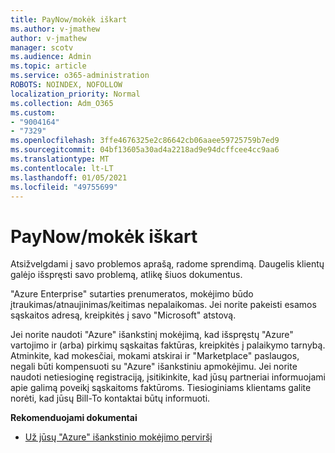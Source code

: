 ```yaml
---
title: PayNow/mokėk iškart
ms.author: v-jmathew
author: v-jmathew
manager: scotv
ms.audience: Admin
ms.topic: article
ms.service: o365-administration
ROBOTS: NOINDEX, NOFOLLOW
localization_priority: Normal
ms.collection: Adm_O365
ms.custom:
- "9004164"
- "7329"
ms.openlocfilehash: 3ffe4676325e2c86642cb06aaee59725759b7ed9
ms.sourcegitcommit: 04bf13605a30ad4a2218ad9e94dcffcee4cc9aa6
ms.translationtype: MT
ms.contentlocale: lt-LT
ms.lasthandoff: 01/05/2021
ms.locfileid: "49755699"
---
```

# <a name="paynowmake-payment-immediately"></a>PayNow/mokėk iškart

Atsižvelgdami į savo problemos aprašą, radome sprendimą. Daugelis klientų galėjo išspręsti savo problemą, atlikę šiuos dokumentus.

"Azure Enterprise" sutarties prenumeratos, mokėjimo būdo įtraukimas/atnaujinimas/keitimas nepalaikomas. Jei norite pakeisti esamos sąskaitos adresą, kreipkitės į savo "Microsoft" atstovą.

Jei norite naudoti "Azure" išankstinį mokėjimą, kad išspręstų "Azure" vartojimo ir (arba) pirkimų sąskaitas faktūras, kreipkitės į palaikymo tarnybą. Atminkite, kad mokesčiai, mokami atskirai ir "Marketplace" paslaugos, negali būti kompensuoti su "Azure" išankstiniu apmokėjimu. Jei norite naudoti netiesioginę registraciją, įsitikinkite, kad jūsų partneriai informuojami apie galimą poveikį sąskaitoms faktūroms. Tiesioginiams klientams galite norėti, kad jūsų Bill-To kontaktai būtų informuoti.

**Rekomenduojami dokumentai**

- [Už jūsų "Azure" išankstinio mokėjimo perviršį](https://docs.microsoft.com/azure/cost-management-billing/manage/ea-portal-enrollment-invoices#pay-your-overage-with-your-azure-prepayment)
